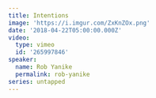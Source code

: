 ```yaml
---
title: Intentions
image: 'https://i.imgur.com/ZxKnZOx.png'
date: '2018-04-22T05:00:00.000Z'
video:
  type: vimeo
  id: '265997846'
speaker:
  name: Rob Yanike
  permalink: rob-yanike
series: untapped
---
```


